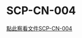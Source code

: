 # SCP-CN-004



[點此察看文件SCP-CN-004](//scp-wiki-cn.wikidot.comhttp://scp-wiki-cn.wikidot.com/scp-cn-004-b)


